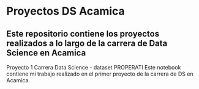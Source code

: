 # Proyectos DS Acamica
## Este repositorio contiene los proyectos realizados a lo largo de la carrera de Data Science en Acamica

Proyecto 1 Carrera Data Science - dataset PROPERATI
Este notebook contiene mi trabajo realizado en el primer proyecto de la carrera de DS en Acamica.
